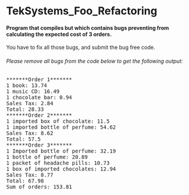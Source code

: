 # TekSystems_Foo_Refactoring

#### Program that compiles but which contains bugs preventing from calculating the expected cost of 3 orders. 
You have to fix all those bugs, and submit the bug free code.

###### Please remove all bugs from the code below to get the following output:
<pre>
*******Order 1*******
1 book: 13.74
1 music CD: 16.49
1 chocolate bar: 0.94
Sales Tax: 2.84
Total: 28.33
*******Order 2*******
1 imported box of chocolate: 11.5
1 imported bottle of perfume: 54.62
Sales Tax: 8.62
Total: 57.5
*******Order 3*******
1 Imported bottle of perfume: 32.19
1 bottle of perfume: 20.89
1 packet of headache pills: 10.73
1 box of imported chocolates: 12.94
Sales Tax: 8.77
Total: 67.98
Sum of orders: 153.81
 
</pre>
